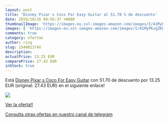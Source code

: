 ```yaml
---
layout: post
title: 'Disney Pixar s Coco For Easy Guitar al 51.70 % de descuento'
date: 2019/10/26 09:56:37 +0000
thumbnailImage: 'https://images-eu.ssl-images-amazon.com/images/I/41MyPKvgZKL._SL200_.jpg'
images: [ 'https://images-eu.ssl-images-amazon.com/images/I/41MyPKvgZKL._SL200_.jpg' ]
comments: true
category: ofertas
author: ring
slug: 154001374X
description:
actualPrice: 13.25 EUR
comparePrice: 27.43 EUR
inStock: true
---
```


Está [Disney Pixar s Coco For Easy Guitar](https://www.amazon.com/dp/154001374X/?tag=redken08-20) con 51.70 de descuento por 13.25 EUR (original: 27.43 EUR) en el siguiente enlace!

[![](https://images-eu.ssl-images-amazon.com/images/I/41MyPKvgZKL._SL200_.jpg)](https://www.amazon.com/dp/154001374X/?tag=redken08-20)

[Ver la oferta!!](https://www.amazon.com/dp/154001374X/?tag=redken08-20)

[Consulta otras ofertas en nuestro canal de telegram](https://t.me/s/ofertas25)
